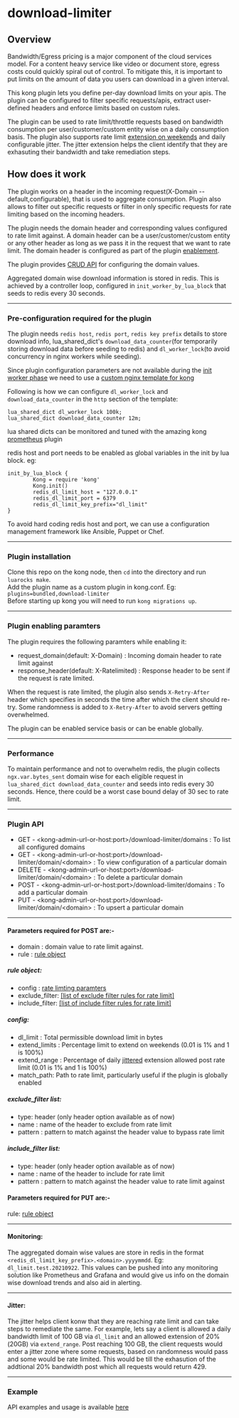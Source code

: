 # download-limiter

## Overview

Bandwidth/Egress pricing is a major component of the cloud services model. For a content heavy service like video or document store, egress costs could quickly spiral out of control. To mitigate this, it is important to put limits on the amount of data you users can download in a given interval.

This kong plugin lets you define per-day download limits on your apis. The plugin can be configured to filter specific requests/apis, extract user-defined headers and enforce limits based on custom rules. 

The plugin can be used to rate limit/throttle requests based on bandwidth consumption per user/customer/custom entity wise on a daily consumption basis.
The plugin also supports rate limit [extension on weekends](#config) and daily configurable jitter. 
The jitter extension helps the client identify that they are exhasuting their bandwidth and take remediation steps.

## How does it work
The plugin works on a header in the incoming request(X-Domain -- default,configurable), that is used to aggregate consumption. Plugin also allows to filter out specific requests or filter in only specific requests for rate limiting based on the incoming headers.

The plugin needs the domain header and corresponding values configured to rate limit against. A domain header can be a user/customer/custom entity or any other header as long as we pass it in the request that we want to rate limit. The domain header is configured as part of the plugin [enablement](#plugin-enabling-paramters).

The plugin provides [CRUD API](#plugin-api) for configuring the domain values.

Aggregated domain wise download information is stored in redis. This is achieved by a controller loop, configured in `init_worker_by_lua_block` that seeds to redis every 30 seconds.

<hr>

### Pre-configuration required for the plugin
The plugin needs `redis host`, `redis port`, `redis key prefix` details to store download info, lua_shared_dict's `download_data_counter`(for temporarily storing download data before seeding to redis) and `dl_worker_lock`(to avoid concurrency in nginx workers while seeding).


Since plugin configuration parameters are not available during the [init worker phase](https://docs.konghq.com/gateway-oss/2.5.x/plugin-development/custom-logic/#available-contexts) we need to use a [custom nginx template for kong](https://docs.konghq.com/gateway-oss/2.5.x/configuration/#custom-nginx-templates)

Following is how we can configure `dl_worker_lock` and `download_data_counter` in the `http` section of the template:
```
lua_shared_dict dl_worker_lock 100k;
lua_shared_dict download_data_counter 12m;
```
lua shared dicts can be monitored and tuned with the amazing kong [prometheus](https://docs.konghq.com/hub/kong-inc/prometheus/) plugin

redis host and port needs to be enabled as global variables in the init by lua block. eg:
```
init_by_lua_block {
        Kong = require 'kong'
        Kong.init()
        redis_dl_limit_host = "127.0.0.1"
        redis_dl_limit_port = 6379
        redis_dl_limit_key_prefix="dl_limit"
}

```
To avoid hard coding redis host and port, we can use a configuration management framework like Ansible, Puppet or Chef.

<hr>

### Plugin installation
Clone this repo on the kong node, then `cd` into the directory and run `luarocks make`.<br>
Add the plugin name as a custom plugin in kong.conf. Eg: ```plugins=bundled,download-limiter```<br>
Before starting up kong you will need to run `kong migrations up`.

<hr>

### Plugin enabling paramters
The plugin requires the following paramters while enabling it:
- request_domain(default: X-Domain) : Incoming domain header to rate limit against
- response_header(default: X-Ratelimited) : Response header to be sent if the request is rate limited.

When the request is rate limited, the plugin also sends `X-Retry-After` header which specifies in seconds the time after which the client should re-try. Some randomness is added to `X-Retry-After` to avoid servers getting overwhelmed.

The plugin can be enabled service basis or can be enable globally.

<hr>

### Performance
To maintain performance and not to overwhelm redis, the plugin collects `ngx.var.bytes_sent` domain wise for each eligible request in `lua_shared_dict download_data_counter` and seeds into redis every 30 seconds. Hence, there could be a worst case bound delay of 30 sec to rate limit.

<hr>

### Plugin API
- GET -       \<kong-admin-url-or-host:port\>/download-limiter/domains : To list all configured domains
- GET -       \<kong-admin-url-or-host:port\>/download-limiter/domain/\<domain\> : To view configuration of a particular domain
- DELETE -    \<kong-admin-url-or-host:port\>/download-limiter/domain/\<domain\> : To delete a particular domain
- POST -      \<kong-admin-url-or-host:port\>/download-limiter/domains : To add a particular domain
- PUT -       \<kong-admin-url-or-host:port\>/download-limiter/domain/\<domain\> : To upsert a particular domain

<hr>

#### Parameters required for POST are:-
- domain : domain value to rate limit against.
- rule : [rule object](#rule-object)

##### **rule object:**
- config : [rate limting paramters](#config)
- exclude_filter: [\[list of exclude filter rules for rate limit\]](#exclude_filter-list)
- include_filter: [\[list of include filter rules for rate limit\]](#include_filter-list)

##### **config:**
- dl_limit : Total permissible download limit in bytes
- extend_limits : Percentage limit to extend on weekends (0.01 is 1% and 1 is 100%)
- extend_range : Percentage of daily [jittered](#jitter) extension allowed post rate limit (0.01 is 1% and 1 is 100%)
- match_path: Path to rate limit, particularly useful if the plugin is globally enabled

##### **exclude_filter list:**
- type: header (only header option available as of now)
- name : name of the header to exclude from rate limit
- pattern : pattern to match against the header value to bypass rate limit

##### **include_filter list:**
- type: header (only header option available as of now)
- name : name of the header to include for rate limit
- pattern : pattern to match against the header value to rate limit against


#### Parameters required for PUT are:-
rule: [rule object](#rule-object)

<hr>

#### **Monitoring:**
The aggregated domain wise values are store in redis in the format `<redis_dl_limit_key_prefix>.<domain>.yyyymmdd`. Eg: `dl_limit.test.20210922`.
This values can be pushed into any monitoring solution like Prometheus and Grafana and would give us info on the domain wise download trends and also aid in alerting.

<hr>

#### **Jitter:**
The jitter helps client konw that they are reaching rate limit and can take steps to remediate the same. 
For example, lets say a client is allowed a daily bandwidth limit of 100 GB via `dl_limit` and an allowed extension of 20%(20GB) via `extend_range`. 
Post reaching 100 GB, the client requests would enter a jitter zone where some requests, based on randomness would pass and some would be rate limited.
This would be till the exhasution of the addtional 20% bandwidth post which all requests would return 429.

<hr>

### **Example**
API examples and usage is available [here](example/)
